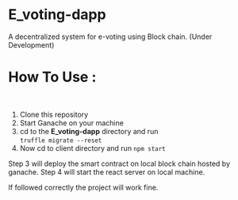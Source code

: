 # E_voting-dapp
A decentralized system for e-voting using Block chain. (Under Development)

<h1>How To Use :</h2><br>
<ol>
  <li>Clone this repository</li>
  <li>Start Ganache on your machine</li>
  <li>cd to the <strong>E_voting-dapp</strong> directory and run <br> <code>truffle migrate --reset</code></li>
  <li>Now cd to client directory and run <code>npm start</code></li>
</ol>

Step 3 will deploy the smart contract on local block chain hosted by ganache.
Step 4 will start the react server on local machine.

If followed correctly the project will work fine.
